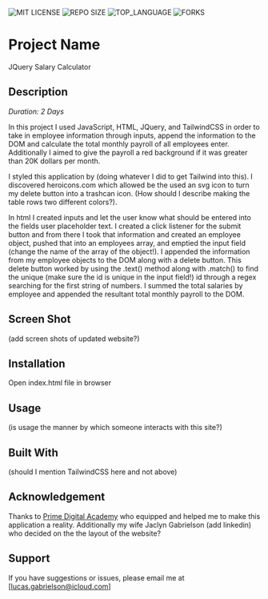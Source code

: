 ![MIT LICENSE](https://img.shields.io/github/license/scottbromander/the_marketplace.svg?style=flat-square)
![REPO SIZE](https://img.shields.io/github/repo-size/scottbromander/the_marketplace.svg?style=flat-square)
![TOP_LANGUAGE](https://img.shields.io/github/languages/top/scottbromander/the_marketplace.svg?style=flat-square)
![FORKS](https://img.shields.io/github/forks/scottbromander/the_marketplace.svg?style=social)

# Project Name

JQuery Salary Calculator

## Description

_Duration: 2 Days_

In this project I used JavaScript, HTML, JQuery, and TailwindCSS in order to take in employee information through inputs, append the information to the DOM and calculate the total monthly payroll of all employees enter. Additionally I aimed to give the payroll a red background if it was greater than 20K dollars per month.

I styled this application by (doing whatever I did to get Tailwind into this). I discovered heroicons.com which allowed be the used an svg icon to turn my delete button into a trashcan icon. (How should I describe making the table rows two different colors?). 

In html I created inputs and let the user know what should be entered into the fields user placeholder text. I created a click listener for the submit button and from there I took that information and created an employee object, pushed that into an employees array, and emptied the input field (change the name of the array of the object!). I appended the information from my employee objects to the DOM along with a delete button. This delete button worked by using the .text() method along with .match() to find the unique (make sure the id is unique in the input field!) id through a regex searching for the first string of numbers. I summed the total salaries by employee and appended the resultant total monthly payroll to the DOM. 

## Screen Shot

(add screen shots of updated website?)

## Installation

Open index.html file in browser

## Usage

(is usage the manner by which someone interacts with this site?)

## Built With

(should I mention TailwindCSS here and not above)

## Acknowledgement
Thanks to [Prime Digital Academy](www.primeacademy.io) who equipped and helped me to make this application a reality. Additionally my wife Jaclyn Gabrielson (add linkedin) who decided on the the layout of the website?

## Support
If you have suggestions or issues, please email me at [lucas.gabrielson@icloud.com]




